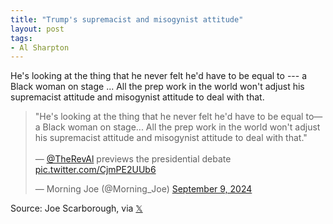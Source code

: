 ```yaml
---
title: "Trump's supremacist and misogynist attitude"
layout: post
tags:
- Al Sharpton
---
```


He's looking at the thing that he never felt he'd have to be equal to --- a Black woman on stage ... All the prep work in the world won't adjust his supremacist attitude and misogynist attitude to deal with that.

<blockquote class="twitter-tweet"><p lang="en" dir="ltr">&quot;He&#39;s looking at the thing that he never felt he&#39;d have to be equal to— a Black woman on stage... All the prep work in the world won&#39;t adjust his supremacist attitude and misogynist attitude to deal with that.&quot;<br><br>— <a href="https://twitter.com/TheRevAl?ref_src=twsrc%5Etfw">@TheRevAl</a> previews the presidential debate <a href="https://t.co/CjmPE2UUb6">pic.twitter.com/CjmPE2UUb6</a></p>&mdash; Morning Joe (@Morning_Joe) <a href="https://twitter.com/Morning_Joe/status/1833128462904648113?ref_src=twsrc%5Etfw">September 9, 2024</a></blockquote> <script async src="https://platform.twitter.com/widgets.js" charset="utf-8"></script>

Source: Joe Scarborough, via [𝕏](https://x.com)
